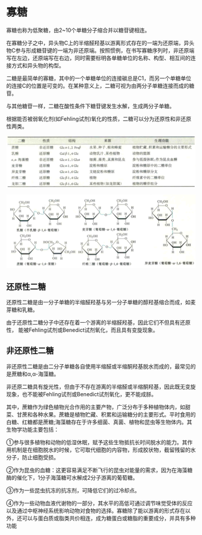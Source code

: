 # 寡糖

寡糖也称为低聚糖，由2~10个单糖分子缩合并以糖苷键相连。

在寡糖分子之中，异头物C上的半缩醛羟基以游离形式存在的一端为还原端，异头物C参与形成糖苷键的一端为非还原端。按照惯例，在书写寡糖序列时，非还原端写在左边，还原端写在右边，同时需要标明各单糖单位的名称、构型、相互间的连接方式和异头物的构型。

二糖是最简单的寡糖，其中的一个单糖单位的连接碳总是C1，而另一个单糖单位的连接C的位置是可变的。在某种意义上，二糖可视为由两分子单糖连接而成的糖苷。

与其他糖苷一样，二糖在酸性条件下糖苷键发生水解，生成两分子单糖。

根据能否被弱氧化剂(如Fehling试剂)氧化的性质，二糖可以分为还原性和非还原性两类。

![](2.1.png)

![](2.2.png)

## 还原性二糖

还原性二糖是由一分子单糖的半缩醛羟基与另一分子单糖的醇羟基缩合而成，如麦芽糖和乳糖。

由于还原性二糖分子中还存在着一个游离的半缩醛羟基，因此它们不但具有还原性， 能被Fehling试剂或Benedict试剂氧化，而且具有变旋现象。

## 非还原性二糖

非还原性二糖是由二分子单糖各自使用半缩醛或半缩酮羟基脱水而成的，最常见的是蔗糖和α,α-海藻糖。

非还原二糖具有旋光性，但由于不存在游离的半缩醛或半缩酮羟基，因此既无变旋现象，也不能被Fehling试剂或Benedict试剂氧化，更不能成脎。

其中，蔗糖作为绿色植物光合作用的主要产物，广泛分布于多种植物体内，如甜菜、甘蔗和各种水果。蔗糖是植物贮藏、积累和运输糖分的主要形式。平时食用的白糖、红糖都是蔗糖;海藻糖存在于许多细菌、真菌、植物和昆虫等生物体内。其生物学功能主要包括：

①参与很多植物和动物的低湿休眠，赋予这些生物抵抗长时间脱水的能力。其作用机制是在细胞脱水的时候，它可取代细胞的内容物，形成胶状物，截留残留的水分子，防止细胞受损。

②作为昆虫的血糖：这更容易满足不断飞行的昆虫对能量的需求，因为在海藻糖酶的催化下，1分子海藻糖可水解成2分子游离的葡萄糖。

③作为一些昆虫抗冻的抗冻剂，可降低它们的过冷却点。

④作为一些动物血液代谢物的一部分，其水平的高低可通过调节味觉受体的反应以及通过中枢神经系统影响动物对食物的选择。寡糖除了能以游离的形式存在以外，还可以与蛋白质或脂类共价相连，成为糖蛋白或糖脂的重要成分，并具有多种功能